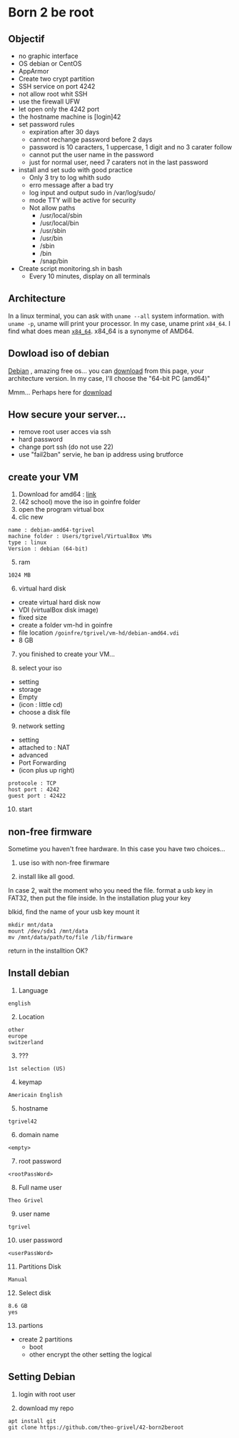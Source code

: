 # Born 2 be root

## Objectif

* no graphic interface
* OS debian or CentOS
* AppArmor
* Create two crypt partition
* SSH service on port 4242
* not allow root whit SSH
* use the firewall UFW
* let open only the 4242 port
* the hostname machine is [login]42
* set password rules
	* expiration after 30 days
	* cannot rechange password before 2 days
	* password is 10 caracters, 1 uppercase, 1 digit and no 3 carater follow
	* cannot put the user name in the password
	* just for normal user, need 7 caraters not in the last password 
* install and set sudo with good practice
	* Only 3 try to log whith sudo
	* erro message after a bad try
	* log input and output sudo in /var/log/sudo/
	* mode TTY will be active for security
	* Not allow paths
		* /usr/local/sbin
		* /usr/local/bin
		* /usr/sbin
		* /usr/bin
		* /sbin
		* /bin
		* /snap/bin
* Create script monitoring.sh in bash
	* Every 10 minutes, display on all terminals


## Architecture

In a linux terminal, you can ask with ```uname --all``` system information.
with ```uname -p```, uname will print your processor.
In my case, uname print ```x84_64```. I find what does mean 
[```x84_64```](https://en.wikipedia.org/wiki/X86-64).
x84_64 is a synonyme of AMD64.


## Dowload iso of debian

[Debian](https://www.debian.org/)
, amazing free os...
you can
[download](https://www.debian.org/releases/stable/)
from this page, your architecture version.
In my case, I'll choose the "64-bit PC (amd64)"

Mmm...
Perhaps here for [download](https://www.debian.org/releases/stable/debian-installer/)

## How secure your server...

* remove root user acces via ssh
* hard password
* change port ssh (do not use 22)
* use "fail2ban" servie, he ban ip address using brutforce

## create your VM

1. Download for amd64 : [link](https://cdimage.debian.org/debian-cd/current/amd64/iso-cd/debian-11.2.0-amd64-netinst.iso)
2. (42 school) move the iso in goinfre folder
3. open the program virtual box
4. clic new

```
name : debian-amd64-tgrivel
machine folder : Users/tgrivel/VirtualBox VMs
type : linux
Version : debian (64-bit)
```

5. ram

```
1024 MB
```

6. virtual hard disk

* create virtual hard disk now
* VDI (virtualBox disk image)
* fixed size
* create a folder vm-hd in goinfre
* file location ```/goinfre/tgrivel/vm-hd/debian-amd64.vdi```
* 8 GB

7. you finished to create your VM...

8. select your iso

* setting
* storage
* Empty
* (icon : little cd) 
* choose a disk file

9. network setting

* setting
* attached to : NAT
* advanced
* Port Forwarding
* (icon plus up right)

```
protocole : TCP
host port : 4242
guest port : 42422
```

10. start

## non-free firmware

Sometime you haven't free hardware. In this case you have two choices...

1. use iso with non-free firwmare

2. install like all good.

In case 2, wait the moment who you need the file.
format a usb key in FAT32, then put the file inside.
In the installation <CTRL><ALT><F2>
plug your key

blkid, find the name of your usb key
mount it
```
mkdir mnt/data
mount /dev/sdx1 /mnt/data
mv /mnt/data/path/to/file /lib/firmware
```
return in the installtion
<CTRL><ALT><F1>
OK?

## Install debian

1. Language

```
english
```

2. Location

```
other
europe
switzerland
```

3. ???

```
1st selection (US)
```

4. keymap

```
Americain English
```

5. hostname

```
tgrivel42
```

6. domain name

```
<empty>
```

7. root password

```
<rootPassWord>
```

8. Full name user

```
Theo Grivel
```

9. user name

```
tgrivel
```

10. user password

```
<userPassWord>
```

11. Partitions Disk

```
Manual
```

12. Select disk

```
8.6 GB
yes
```

13. partions

* create 2 partitions
	* boot
	* other
encrypt the other
setting the logical


## Setting Debian

1. login with root user

2. download my repo

```
apt install git
git clone https://github.com/theo-grivel/42-born2beroot
```

